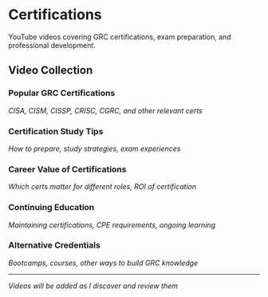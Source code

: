 # Certifications

YouTube videos covering GRC certifications, exam preparation, and professional development.

## Video Collection

### Popular GRC Certifications
*CISA, CISM, CISSP, CRISC, CGRC, and other relevant certs*

### Certification Study Tips
*How to prepare, study strategies, exam experiences*

### Career Value of Certifications
*Which certs matter for different roles, ROI of certification*

### Continuing Education
*Maintaining certifications, CPE requirements, ongoing learning*

### Alternative Credentials
*Bootcamps, courses, other ways to build GRC knowledge*

---
*Videos will be added as I discover and review them*
